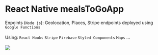 # React Native mealsToGoApp 

Enpoints (`Node js`): Geolocation, Places, Stripe endpoints deployed using `Google Functions`
<br></br>
Using: `React Hooks` `Stripe` `Firebase` `Styled Components` `Maps` ...
<br></br>
<centered>
![](intro.gif)
</centered>

